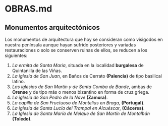 # OBRAS.md

## Monumentos arquitectónicos

Los monumentos de arquitectura que hoy se consideran como visigodos en nuestra península aunque hayan sufrido posteriores y variadas restauraciones o solo se conserven ruinas de ellos, se reducen a los siguientes:

1.	*La ermita de Santa María*, situada en la localidad **burgalesa** de Quintanilla de las Viñas.
2.	*La iglesia de San Juan*, en Baños de Cerrato **(Palencia)** de tipo basilical latino.
3.	*Las iglesias de San Martín y de Santa Comba de Bande*, ambas de **Orense** y de tipo más o menos bizantino en forma de cruz griega.
4.	*La iglesia de San Pedro de la Nave* **(Zamora)**.
5.	*La capilla de San Fructuoso de Montelius en Braga*, **(Portugal)**.
6.	*La iglesia de Santa Lucía del Trampal en Alcuéscar*, **(Cáceres)**.
7.	*La Iglesia de Santa María de Melque de San Martín de Montalbán* **(Toledo)**.
